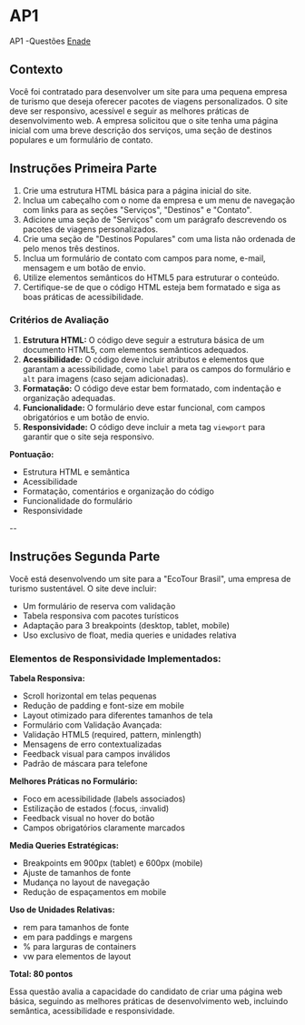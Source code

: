 # AP1
AP1 -Questões [Enade]()
## Contexto

Você foi contratado para desenvolver um site para uma pequena empresa de turismo que deseja oferecer pacotes de viagens personalizados. O site deve ser responsivo, acessível e seguir as melhores práticas de desenvolvimento web. A empresa solicitou que o site tenha uma página inicial com uma breve descrição dos serviços, uma seção de destinos populares e um formulário de contato.

## Instruções Primeira Parte

1. Crie uma estrutura HTML básica para a página inicial do site.
2. Inclua um cabeçalho com o nome da empresa e um menu de navegação com links para as seções "Serviços", "Destinos" e "Contato".
3. Adicione uma seção de "Serviços" com um parágrafo descrevendo os pacotes de viagens personalizados.
4. Crie uma seção de "Destinos Populares" com uma lista não ordenada de pelo menos três destinos.
5. Inclua um formulário de contato com campos para nome, e-mail, mensagem e um botão de envio.
6. Utilize elementos semânticos do HTML5 para estruturar o conteúdo.
7. Certifique-se de que o código HTML esteja bem formatado e siga as boas práticas de acessibilidade.

### Critérios de Avaliação

1. **Estrutura HTML:** O código deve seguir a estrutura básica de um documento HTML5, com elementos semânticos adequados.
2. **Acessibilidade:** O código deve incluir atributos e elementos que garantam a acessibilidade, como `label` para os campos do formulário e `alt` para imagens (caso sejam adicionadas).
3. **Formatação:** O código deve estar bem formatado, com indentação e organização adequadas.
4. **Funcionalidade:** O formulário deve estar funcional, com campos obrigatórios e um botão de envio.
5. **Responsividade:** O código deve incluir a meta tag `viewport` para garantir que o site seja responsivo.

**Pontuação:**

- Estrutura HTML e semântica
- Acessibilidade
- Formatação, comentários e organização do código
- Funcionalidade do formulário
- Responsividade

--

## Instruções Segunda Parte

Você está desenvolvendo um site para a "EcoTour Brasil", uma empresa de turismo sustentável. O site deve incluir:

- Um formulário de reserva com validação
- Tabela responsiva com pacotes turísticos
- Adaptação para 3 breakpoints (desktop, tablet, mobile)
- Uso exclusivo de float, media queries e unidades relativa

### Elementos de Responsividade Implementados:

**Tabela Responsiva:**

- Scroll horizontal em telas pequenas
- Redução de padding e font-size em mobile
- Layout otimizado para diferentes tamanhos de tela
- Formulário com Validação Avançada:
- Validação HTML5 (required, pattern, minlength)
- Mensagens de erro contextualizadas
- Feedback visual para campos inválidos
- Padrão de máscara para telefone

**Melhores Práticas no Formulário:**

- Foco em acessibilidade (labels associados)
- Estilização de estados (:focus, :invalid)
- Feedback visual no hover do botão
- Campos obrigatórios claramente marcados

**Media Queries Estratégicas:**

- Breakpoints em 900px (tablet) e 600px (mobile)
- Ajuste de tamanhos de fonte
- Mudança no layout de navegação
- Redução de espaçamentos em mobile

**Uso de Unidades Relativas:**

- rem para tamanhos de fonte
- em para paddings e margens
- % para larguras de containers
- vw para elementos de layout

**Total: 80 pontos**

Essa questão avalia a capacidade do candidato de criar uma página web básica, seguindo as melhores práticas de desenvolvimento web, incluindo semântica, acessibilidade e responsividade.

